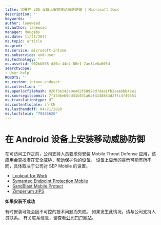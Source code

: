 ```yaml
---
title: 需要在 iOS 设备上安装移动威胁防御 | Microsoft Docs
description: ''
keywords: ''
author: lenewsad
ms.author: lanewsad
manager: dougeby
ms.date: 11/21/2017
ms.topic: article
ms.prod: ''
ms.service: microsoft-intune
ms.subservice: end-user
ms.technology: ''
ms.assetid: 902bb538-d30a-44e4-80e1-7ae34e6a605d
searchScope:
- User help
ROBOTS: ''
ms.custom: intune-enduser
ms.collection: ''
ms.openlocfilehash: 820f3e543a0e4d2f68928d7daa1fb2aae6bb42e1
ms.sourcegitcommit: 7f17d6eb9dd41b031a6af4148863d2ffc4f49551
ms.translationtype: HT
ms.contentlocale: zh-CN
ms.lasthandoff: 04/21/2020
ms.locfileid: "79346620"
---
```

# <a name="install-mobile-threat-defense-on-your-android-device"></a>在 Android 设备上安装移动威胁防御

在可访问工作之前，公司支持人员要求你安装 Mobile Threat Defense 应用，该应用会查找潜在安全威胁，帮助保护你的设备。 设备上显示的提示可能有所不同，具体取决于公司对 SEP Mobile 的设置。

* [Lookout for Work](you-are-prompted-to-install-lookout-for-work-android.md)
* [Symantec Endpoint Protection Mobile](you-are-prompted-to-install-skycure-android.md)
* [SandBlast Mobile Protect](you-are-prompted-to-install-sandblast-android.md)
* [Zimperium zIPS](you-are-prompted-to-install-zips-android.md)

**如果安装不成功**

有时安装可能会因不可控的技术问题而失败。 如果发生此情况，请与公司支持人员联系。 有关联系信息，请查看[公司门户网站](https://go.microsoft.com/fwlink/?linkid=2010980)。
